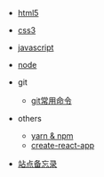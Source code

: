 - [html5](html5/)

* [css3](css3/)
* [javascript](javascript/)
* [node](node/)

* git

    + [git常用命令](git/git常用命令.md)

* others

    + [yarn & npm](others/yarn)
    + [create-react-app](others/create-react-app.md)

* [站点备忘录](website)

